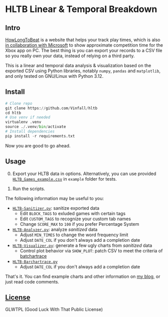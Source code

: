 # HLTB Linear & Temporal Breakdown

## Intro

[HowLongToBeat](https://howlongtobeat.com) is a website that helps your track play times, which is also [in collaboration with Microsoft](https://news.xbox.com/en-us/2022/09/14/september-updates-xbox-app-on-pc/) to show approximate competition time for the Xbox app on PC. The best thing is you can export your records to a CSV file so you really own your data, instead of relying on a third party.

This is a linear and temporal data analysis & visualization based on the exported CSV using Python libraries, notably `numpy`, `pandas` and `matplotlib`, and only tested on GNU/Linux with Python 3.12.

## Install

```python
# Clone repo
git clone https://github.com/Vinfall/hltb
cd hltb
# Use venv if needed
virtualenv .venv
source ./.venv/bin/activate
# Install dependencies
pip install -r requirements.txt
```

Now you are good to go ahead.

## Usage

0. Export your HLTB data in options. Alternatively, you can use provided [`HLTB_Games_example.csv`](example/HLTB_Games_example.csv) in `example` folder for tests.

1. Run the scripts.

The following information may be useful to you:
- [`HLTB-Sanitizer.py`](HLTB-Sanitizer.py): sanitize exported data
  - Edit `BLOCK_TAGS` to exluded games with certain tags
  - Edit `CUSTOM_TAGS` to recognize your custom tab names
  - Change `SCORE_MAX` to `100` if you prefer Percentage System
- [`HLTB-Analyzer.py`](HLTB-Analyzer.py): analyze *sanitized* data
  - Adjust `MIN_TIMES` to change the word frequency limit
  - Adjust `DATE_COL` if you don't always add a completion date
- [`HLTB-Visualizer.py`](HLTB-Visualizer.py): generate a few ugly charts from *sanitized* data
  - Control plot behavior via `SHOW_PLOT`: patch CSV to meet the criteria of [batchartrace](https://github.com/FabDevGit/barchartrace)
- [`HLTB-Barchartrace.py`](HLTB-Barchartrace.py)
  - Adjust `DATE_COL` if you don't always add a completion date


That's it. You can find example charts and other information on [my blog](https://blog.vinfall.com/posts/2023/11/hltb/), or just read code comments.

## [License](LICENSE)

GLWTPL (Good Luck With That Public License)
